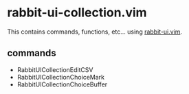 
rabbit-ui-collection.vim
========================

This contains commands, functions, etc...  using [rabbit-ui.vim](https://github.com/rbtnn/rabbit-ui.vim/tree/dev).


commands
--------

* RabbitUICollectionEditCSV
* RabbitUICollectionChoiceMark
* RabbitUICollectionChoiceBuffer


